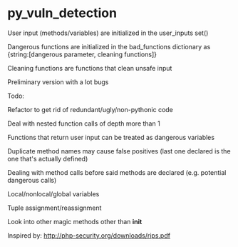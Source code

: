 # py_vuln_detection

User input (methods/variables) are initialized in the user_inputs set()

Dangerous functions are initialized in the bad_functions dictionary as {string:[dangerous parameter, cleaning functions]}

Cleaning functions are functions that clean unsafe input

Preliminary version with a lot bugs


Todo:

Refactor to get rid of redundant/ugly/non-pythonic code

Deal with nested function calls of depth more than 1

Functions that return user input can be treated as dangerous variables

Duplicate method names may cause false positives (last one declared is the one that's actually defined)

Dealing with method calls before said methods are declared (e.g. potential dangerous calls)

Local/nonlocal/global variables

Tuple assignment/reassignment

Look into other magic methods other than __init__


Inspired by: http://php-security.org/downloads/rips.pdf
